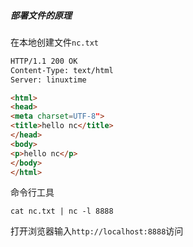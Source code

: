 

##### 部署文件的原理

在本地创建文件`nc.txt`

```html
HTTP/1.1 200 OK
Content-Type: text/html
Server: linuxtime

<html>
<head>
<meta charset=UTF-8">
<title>hello nc</title>
</head>
<body>
<p>hello nc</p>
</body>
</html>
```

命令行工具

```shell
cat nc.txt | nc -l 8888
```

打开浏览器输入`http://localhost:8888`访问



